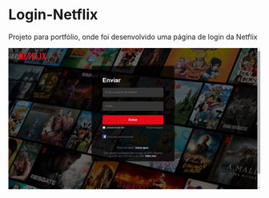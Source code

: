 # Login-Netflix

Projeto para portfólio, onde foi desenvolvido uma página de login da Netflix

<img src="./styles/img/print.png" />
